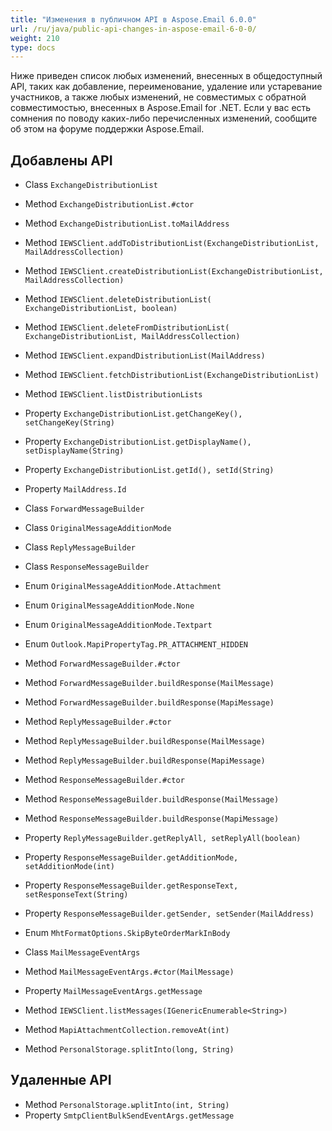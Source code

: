 ```yaml
---
title: "Изменения в публичном API в Aspose.Email 6.0.0"
url: /ru/java/public-api-changes-in-aspose-email-6-0-0/
weight: 210
type: docs
---
```


Ниже приведен список любых изменений, внесенных в общедоступный API, таких как добавление, переименование, удаление или устаревание участников, а также любых изменений, не совместимых с обратной совместимостью, внесенных в Aspose.Email for .NET. Если у вас есть сомнения по поводу каких-либо перечисленных изменений, сообщите об этом на форуме поддержки Aspose.Email.
## **Добавлены API**
- Class `ExchangeDistributionList`
- Method `ExchangeDistributionList.#ctor`
- Method `ExchangeDistributionList.toMailAddress`
- Method `IEWSClient.addToDistributionList(ExchangeDistributionList, MailAddressCollection)`
- Method `IEWSClient.createDistributionList(ExchangeDistributionList, MailAddressCollection)`
- Method `IEWSClient.deleteDistributionList( ExchangeDistributionList, boolean)`
- Method `IEWSClient.deleteFromDistributionList( ExchangeDistributionList, MailAddressCollection)`
- Method `IEWSClient.expandDistributionList(MailAddress)`
- Method `IEWSClient.fetchDistributionList(ExchangeDistributionList)`
- Method `IEWSClient.listDistributionLists`
- Property `ExchangeDistributionList.getChangeKey(), setChangeKey(String)`
- Property `ExchangeDistributionList.getDisplayName(), setDisplayName(String)`
- Property `ExchangeDistributionList.getId(), setId(String)`
- Property `MailAddress.Id`

- Class `ForwardMessageBuilder`
- Class `OriginalMessageAdditionMode`
- Class `ReplyMessageBuilder`
- Class `ResponseMessageBuilder`
- Enum `OriginalMessageAdditionMode.Attachment`
- Enum `OriginalMessageAdditionMode.None`
- Enum `OriginalMessageAdditionMode.Textpart`
- Enum `Outlook.MapiPropertyTag.PR_ATTACHMENT_HIDDEN`
- Method `ForwardMessageBuilder.#ctor`
- Method `ForwardMessageBuilder.buildResponse(MailMessage)`
- Method `ForwardMessageBuilder.buildResponse(MapiMessage)`
- Method `ReplyMessageBuilder.#ctor`
- Method `ReplyMessageBuilder.buildResponse(MailMessage)`
- Method `ReplyMessageBuilder.buildResponse(MapiMessage)`
- Method `ResponseMessageBuilder.#ctor`
- Method `ResponseMessageBuilder.buildResponse(MailMessage)`
- Method `ResponseMessageBuilder.buildResponse(MapiMessage)`
- Property `ReplyMessageBuilder.getReplyAll, setReplyAll(boolean)`
- Property `ResponseMessageBuilder.getAdditionMode, setAdditionMode(int)`
- Property `ResponseMessageBuilder.getResponseText, setResponseText(String)`
- Property `ResponseMessageBuilder.getSender, setSender(MailAddress)`

- Enum `MhtFormatOptions.SkipByteOrderMarkInBody`

- Class `MailMessageEventArgs`
- Method `MailMessageEventArgs.#ctor(MailMessage)`
- Property `MailMessageEventArgs.getMessage`
- Method `IEWSClient.listMessages(IGenericEnumerable<String>)`

- Method `MapiAttachmentCollection.removeAt(int)`
- Method `PersonalStorage.splitInto(long, String)`
## **Удаленные API**
- Method `PersonalStorage.ыplitInto(int, String)`
- Property `SmtpClientBulkSendEventArgs.getMessage`
